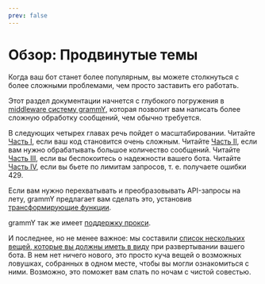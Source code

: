 ```yaml
---
prev: false
---
```


# Обзор: Продвинутые темы

Когда ваш бот станет более популярным, вы можете столкнуться с более сложными проблемами, чем просто заставить его работать.

Этот раздел документации начнется с глубокого погружения в [middleware систему grammY](./middleware), которая позволит вам написать более сложную обработку сообщений, чем обычно требуется.

В следующих четырех главах речь пойдет о масштабировании.
Читайте [Часть I](./structuring), если ваш код становится очень сложным.
Читайте [Часть II](./scaling), если вам нужно обрабатывать большое количество сообщений.
Читайте [Часть III](./reliability), если вы беспокоитесь о надежности вашего бота.
Читайте [Часть IV](./flood), если вы бьете по лимитам запросов, т. е. получаете ошибки 429.

Если вам нужно перехватывать и преобразовывать API-запросы на лету, grammY предлагает вам сделать это, установив [трансформирующие функции](./transformers).

grammY так же имеет [поддержку прокси](./proxy).

И последнее, но не менее важное: мы составили [список нескольких вещей, которые вы должны иметь в виду](./deployment) при развертывании вашего бота.
В нем нет ничего нового, это просто куча вещей о возможных ловушках, собранных в одном месте, чтобы вы могли ознакомиться с ними.
Возможно, это поможет вам спать по ночам с чистой совестью.
